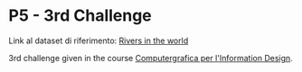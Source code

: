 # P5 - 3rd Challenge

Link al dataset di riferimento: [Rivers in the world](https://docs.google.com/spreadsheets/d/1E3mbwhm85jmDY4q7yUmgg19AvuyPo4ttUwY7ex8tMIg/edit?gid=0#gid=0)

3rd challenge given in the course [Computergrafica per l'Information Design](https://www11.ceda.polimi.it/schedaincarico/schedaincarico/controller/scheda_pubblica/SchedaPublic.do?&evn_default=evento&c_classe=834257&lang=IT&__pj0=0&__pj1=9c10fe379e96db59d55d49b6b4252c5e).
